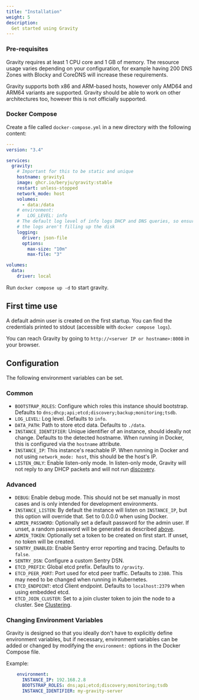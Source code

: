 ```yaml
---
title: "Installation"
weight: 5
description:
  Get started using Gravity
---
```


### Pre-requisites

Gravity requires at least 1 CPU core and 1 GB of memory. The resource usage varies depending on your configuration, for example having 200 DNS Zones with Blocky and CoreDNS will increase these requirements.

Gravity supports both x86 and ARM-based hosts, however only AMD64 and ARM64 variants are supported. Gravity should be able to work on other architectures too, however this is not officially supported.

### Docker Compose

Create a file called `docker-compose.yml` in a new directory with the following content:

```yaml
---
version: "3.4"

services:
  gravity:
    # Important for this to be static and unique
    hostname: gravity1
    image: ghcr.io/beryju/gravity:stable
    restart: unless-stopped
    network_mode: host
    volumes:
      - data:/data
    # environment:
    #   LOG_LEVEL: info
    # The default log level of info logs DHCP and DNS queries, so ensure
    # the logs aren't filling up the disk
    logging:
      driver: json-file
      options:
        max-size: "10m"
        max-file: "3"

volumes:
  data:
    driver: local
```

Run `docker compose up -d` to start gravity.

## First time use

A default admin user is created on the first startup. You can find the credentials printed to stdout (accessible with `docker compose logs`).

You can reach Gravity by going to `http://<server IP or hostname>:8008` in your browser.

## Configuration

The following environment variables can be set.

### Common

- `BOOTSTRAP_ROLES`: Configure which roles this instance should bootstrap. Defaults to `dns;dhcp;api;etcd;discovery;backup;monitoring;tsdb`.
- `LOG_LEVEL`: Log level. Defaults to `info`.
- `DATA_PATH`: Path to store etcd data. Defaults to `./data`.
- `INSTANCE_IDENTIFIER`: Unique identifier of an instance, should ideally not change. Defaults to the detected hostname. When running in Docker, this is configured via the `hostname` attribute.
- `INSTANCE_IP`: This instance's reachable IP. When running in Docker and not using `network_mode: host`, this should be the host's IP.
- `LISTEN_ONLY`: Enable listen-only mode. In listen-only mode, Gravity will not reply to any DHCP packets and will not run [discovery](../discovery).

### Advanced

- `DEBUG`: Enable debug mode. This should not be set manually in most cases and is only intended for development environments.
- `INSTANCE_LISTEN`: By default the instance will listen on `INSTANCE_IP`, but this option will override that. Set to 0.0.0.0 when using Docker.
- `ADMIN_PASSWORD`: Optionally set a default password for the admin user. If unset, a random password will be generated as described [above](#first-time-use).
- `ADMIN_TOKEN`: Optionally set a token to be created on first start. If unset, no token will be created.
- `SENTRY_ENABLED`: Enable Sentry error reporting and tracing. Defaults to `false`.
- `SENTRY_DSN`: Configure a custom Sentry DSN.
- `ETCD_PREFIX`: Global etcd prefix. Defaults to `/gravity`.
- `ETCD_PEER_PORT`: Port used for etcd peer traffic. Defaults to `2380`. This may need to be changed when running in Kubernetes.
- `ETCD_ENDPOINT`: etcd Client endpoint. Defaults to `localhost:2379` when using embedded etcd.
- `ETCD_JOIN_CLUSTER`: Set to a join cluster token to join the node to a cluster. See [Clustering](./cluster).

### Changing Environment Variables

Gravity is designed so that you ideally don't have to explicitly define environment variables, but if necessary, environment variables can be added or changed by modifying the `environment:` options in the Docker Compose file.

Example:
```yaml
    environment:
      INSTANCE_IP: 192.168.2.8
      BOOTSTRAP_ROLES: dns;api;etcd;discovery;monitoring;tsdb
      INSTANCE_IDENTIFIER: my-gravity-server
```
